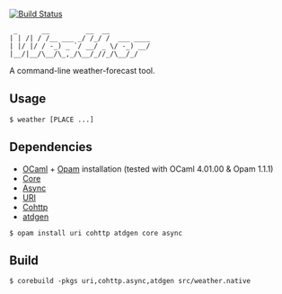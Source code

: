 [![Build Status](https://travis-ci.org/antoine1fr/weather.svg?branch=master)](https://travis-ci.org/antoine1fr/weather)

```
 _      __         __  __
| | /| / /__ ___ _/ /_/ /  ___ ____
| |/ |/ / -_) _ `/ __/ _ \/ -_) __/
|__/|__/\__/\_,_/\__/_//_/\__/_/

```

A command-line weather-forecast tool.

## Usage

```
$ weather [PLACE ...]
```

## Dependencies

* [OCaml](http://ocaml.org/) + [Opam](http://opam.ocaml.org/) installation (tested with OCaml 4.01.00 & Opam 1.1.1)
* [Core](https://github.com/janestreet/core)
* [Async](https://github.com/janestreet/async)
* [URI](https://github.com/mirage/ocaml-uri)
* [Cohttp](https://github.com/mirage/ocaml-cohttp)
* [atdgen](https://github.com/mjambon/atdgen)

```
$ opam install uri cohttp atdgen core async
```

## Build

```
$ corebuild -pkgs uri,cohttp.async,atdgen src/weather.native
```
